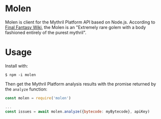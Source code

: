 # Molen

Molen is client for the Mythril Platform API based on Node.js. According to
[Final Fantasy Wiki][1], the Molen is an "Extremely rare golem with a body
fashioned entirely of the purest mythril".

[1]: http://finalfantasy.wikia.com/wiki/Molen

# Usage

Install with:
```
$ npm -i molen
```

Then get the Mythril Platform analysis results with the promise returned by
the `analyze` function:
```javascript
const molen = require('molen')

...
const issues = await molen.analyze({bytecode: myBytecode}, apiKey)
```
